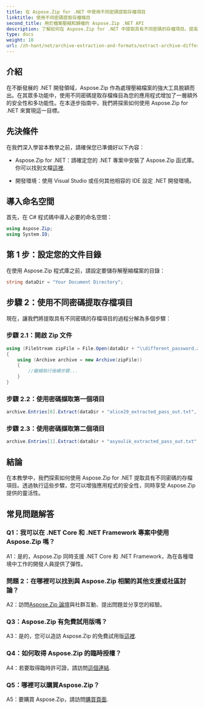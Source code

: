 ```yaml
---
title: 在 Aspose.Zip for .NET 中使用不同密碼提取存檔項目
linktitle: 使用不同密碼提取存檔條目
second_title: 用於檔案壓縮和歸檔的 Aspose.Zip .NET API
description: 了解如何在 Aspose.Zip for .NET 中提取具有不同密碼的存檔項目。提高應用程式的安全性和靈活性。
type: docs
weight: 10
url: /zh-hant/net/archive-extraction-and-formats/extract-archive-different-passwords/
---
```

## 介紹

在不斷發展的 .NET 開發領域，Aspose.Zip 作為處理壓縮檔案的強大工具脫穎而出。在其眾多功能中，使用不同密碼提取存檔條目為您的應用程式增加了一層額外的安全性和多功能性。在本逐步指南中，我們將探索如何使用 Aspose.Zip for .NET 來實現這一目標。

## 先決條件

在我們深入學習本教學之前，請確保您已準備好以下內容：

-  Aspose.Zip for .NET：請確定您的 .NET 專案中安裝了 Aspose.Zip 函式庫。你可以找到文檔[這裡](https://reference.aspose.com/zip/net/).

- 開發環境：使用 Visual Studio 或任何其他相容的 IDE 設定 .NET 開發環境。

## 導入命名空間

首先，在 C# 程式碼中導入必要的命名空間：

```csharp
using Aspose.Zip;
using System.IO;
```

## 第 1 步：設定您的文件目錄

在使用 Aspose.Zip 程式庫之前，請設定要儲存解壓縮檔案的目錄：

```csharp
string dataDir = "Your Document Directory";
```

## 步驟 2：使用不同密碼提取存檔項目

現在，讓我們將提取具有不同密碼的存檔項目的過程分解為多個步驟：

### 步驟 2.1：開啟 Zip 文件

```csharp
using (FileStream zipFile = File.Open(dataDir + "\\different_password.zip", FileMode.Open))
{
    using (Archive archive = new Archive(zipFile))
    {
        //繼續執行後續步驟...
    }
}
```

### 步驟 2.2：使用密碼擷取第一個項目

```csharp
archive.Entries[0].Extract(dataDir + "alice29_extracted_pass_out.txt", "first_pass");
```

### 步驟 2.3：使用密碼擷取第二個項目

```csharp
archive.Entries[1].Extract(dataDir + "asyoulik_extracted_pass_out.txt", "second_pass");
```

## 結論

在本教學中，我們探索如何使用 Aspose.Zip for .NET 提取具有不同密碼的存檔項目。透過執行這些步驟，您可以增強應用程式的安全性，同時享受 Aspose.Zip 提供的靈活性。

## 常見問題解答

### Q1：我可以在 .NET Core 和 .NET Framework 專案中使用 Aspose.Zip 嗎？

A1：是的，Aspose.Zip 同時支援 .NET Core 和 .NET Framework，為在各種環境中工作的開發人員提供了彈性。

### 問題 2：在哪裡可以找到與 Aspose.Zip 相關的其他支援或社區討論？

 A2：訪問[Aspose.Zip 論壇](https://forum.aspose.com/c/zip/37)與社群互動、提出問題並分享您的經驗。

### Q3：Aspose.Zip 有免費試用版嗎？

 A3：是的，您可以造訪 Aspose.Zip 的免費試用版[這裡](https://releases.aspose.com/).

### Q4：如何取得 Aspose.Zip 的臨時授權？

 A4：若要取得臨時許可證，請訪問[這個連結](https://purchase.aspose.com/temporary-license/).

### Q5：哪裡可以購買Aspose.Zip？

 A5：要購買 Aspose.Zip，請訪問[購買頁面](https://purchase.aspose.com/buy).